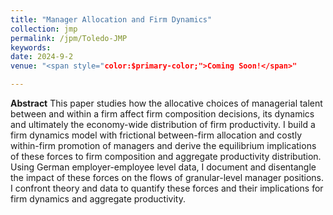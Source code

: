 ```yaml
---
title: "Manager Allocation and Firm Dynamics"
collection: jmp
permalink: /jpm/Toledo-JMP
keywords: 
date: 2024-9-2
venue: "<span style="color:$primary-color;">Coming Soon!</span>"

---
```

**Abstract** This paper studies how the allocative choices of managerial talent between and within a firm affect firm composition decisions, its dynamics and ultimately the economy-wide distribution of firm productivity. I build a firm dynamics model with frictional between-firm allocation and costly within-firm promotion of managers and derive the equilibrium implications of these forces to firm composition and aggregate productivity distribution. Using German employer-employee level data, I document and disentangle the impact of these forces on the flows of granular-level manager positions. I confront theory and data to quantify these forces and their implications for firm dynamics and aggregate productivity.


